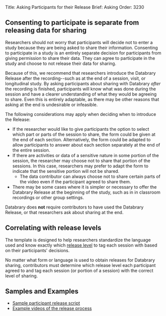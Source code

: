 Title: Asking Participants for their Release
Brief: Asking
Order: 3230

## Consenting to participate is separate from releasing data for sharing 

Researchers should not worry that participants will decide not to enter a study because they are being asked to share their information.
Consenting to participate in a study is an entirely separate decision for participants from giving permission to share their data.
They can agree to participate in the study and choose to not release their data for sharing.

Because of this, we recommend that researchers introduce the Databrary Release after the recording--such as at the end of a session, visit, or longitudinal study.
By asking participants about sharing with Databrary *after* the recording is finished, participants will know what was done during the session and have a clearer understanding of what they would be agreeing to share. 
Even this is entirely adaptable, as there may be other reasons that asking at the end is undesirable or infeasible.

The following considerations may apply when deciding when to introduce the Release:

- If the researcher would like to give participants the option to select which part or parts of the session to share, the form could be given at the end of each section.
Alternatively, the form could be adapted to allow participants to answer about each section separately at the end of the entire session.
- If there are activities or data of a sensitive nature in some portion of the session, the researcher may choose not to share that portion of the sessions.
In this case, researchers may prefer to adapt the form to indicate that the sensitive portion will not be shared.
  	- The data contributor can always choose not to share certain parts of the video even if the participant agreed to share them.
- There may be some cases where it is simpler or necessary to offer the Databrary Release at the beginning of the study, such as in
in classroom recordings or other group settings.

Databrary does **not** require contributors to have used the Databrary Release, or that researchers ask about sharing at the end.

## Correlating with release levels

The template is designed to help researchers standardize the language used and know exactly which [release level](|filename|release-levels.md) to tag each session with based on their participants' decisions.

No matter what form or language is used to obtain releases for Databrary sharing, contributors must determine which release level each participant agreed to and tag each session (or portion of a session) with the correct level of sharing.

## Samples and Examples

- [Sample participant release script](|filename|asking/script.md)
- [Example videos of the release process](|filename|asking/examples.md)
